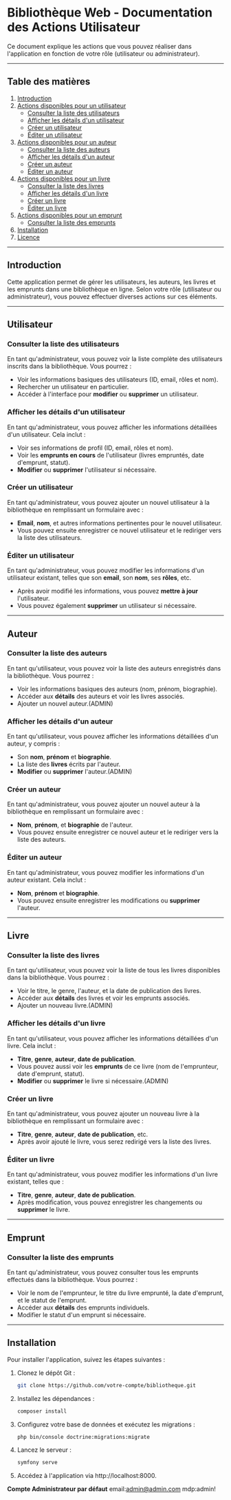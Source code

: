 # Bibliothèque Web - Documentation des Actions Utilisateur

Ce document explique les actions que vous pouvez réaliser dans l'application en fonction de votre rôle (utilisateur ou administrateur).

---

## Table des matières

1. [Introduction](#introduction)
2. [Actions disponibles pour un utilisateur](#actions-disponibles-pour-un-utilisateur)
   - [Consulter la liste des utilisateurs](#userindex)
   - [Afficher les détails d'un utilisateur](#usershow)
   - [Créer un utilisateur](#usernew)
   - [Éditer un utilisateur](#useredit)
3. [Actions disponibles pour un auteur](#actions-disponibles-pour-un-auteur)
   - [Consulter la liste des auteurs](#authorindex)
   - [Afficher les détails d'un auteur](#authorshow)
   - [Créer un auteur](#authornew)
   - [Éditer un auteur](#authoredit)
4. [Actions disponibles pour un livre](#actions-disponibles-pour-un-livre)
   - [Consulter la liste des livres](#bookindex)
   - [Afficher les détails d'un livre](#bookshow)
   - [Créer un livre](#booknew)
   - [Éditer un livre](#bookedit)
5. [Actions disponibles pour un emprunt](#actions-disponibles-pour-un-emprunt)
   - [Consulter la liste des emprunts](#borrowindex)
6. [Installation](#installation)
7. [Licence](#licence)

---

## Introduction

Cette application permet de gérer les utilisateurs, les auteurs, les livres et les emprunts dans une bibliothèque en ligne. Selon votre rôle (utilisateur ou administrateur), vous pouvez effectuer diverses actions sur ces éléments.

---

## Utilisateur

### Consulter la liste des utilisateurs

En tant qu'administrateur, vous pouvez voir la liste complète des utilisateurs inscrits dans la bibliothèque. Vous pourrez :

- Voir les informations basiques des utilisateurs (ID, email, rôles et nom).
- Rechercher un utilisateur en particulier.
- Accéder à l'interface pour **modifier** ou **supprimer** un utilisateur.

### Afficher les détails d'un utilisateur

En tant qu'administrateur, vous pouvez afficher les informations détaillées d'un utilisateur. Cela inclut :

- Voir ses informations de profil (ID, email, rôles et nom).
- Voir les **emprunts en cours** de l'utilisateur (livres empruntés, date d'emprunt, statut).
- **Modifier** ou **supprimer** l'utilisateur si nécessaire.

### Créer un utilisateur

En tant qu'administrateur, vous pouvez ajouter un nouvel utilisateur à la bibliothèque en remplissant un formulaire avec :

- **Email**, **nom**, et autres informations pertinentes pour le nouvel utilisateur.
- Vous pouvez ensuite enregistrer ce nouvel utilisateur et le rediriger vers la liste des utilisateurs.

### Éditer un utilisateur

En tant qu'administrateur, vous pouvez modifier les informations d'un utilisateur existant, telles que son **email**, son **nom**, ses **rôles**, etc.

- Après avoir modifié les informations, vous pouvez **mettre à jour** l'utilisateur.
- Vous pouvez également **supprimer** un utilisateur si nécessaire.

---

## Auteur

### Consulter la liste des auteurs

En tant qu'utilisateur, vous pouvez voir la liste des auteurs enregistrés dans la bibliothèque. Vous pourrez :

- Voir les informations basiques des auteurs (nom, prénom, biographie).
- Accéder aux **détails** des auteurs et voir les livres associés.
- Ajouter un nouvel auteur.(ADMIN)

### Afficher les détails d'un auteur 

En tant qu'utilisateur, vous pouvez afficher les informations détaillées d'un auteur, y compris :

- Son **nom**, **prénom** et **biographie**.
- La liste des **livres** écrits par l'auteur.
- **Modifier** ou **supprimer** l'auteur.(ADMIN)

### Créer un auteur

En tant qu'administrateur, vous pouvez ajouter un nouvel auteur à la bibliothèque en remplissant un formulaire avec :

- **Nom**, **prénom**, et **biographie** de l'auteur.
- Vous pouvez ensuite enregistrer ce nouvel auteur et le rediriger vers la liste des auteurs.

### Éditer un auteur 

En tant qu'administrateur, vous pouvez modifier les informations d'un auteur existant. Cela inclut :

- **Nom**, **prénom** et **biographie**.
- Vous pouvez ensuite enregistrer les modifications ou **supprimer** l'auteur.

---

## Livre

### Consulter la liste des livres

En tant qu'utilisateur, vous pouvez voir la liste de tous les livres disponibles dans la bibliothèque. Vous pourrez :

- Voir le titre, le genre, l'auteur, et la date de publication des livres.
- Accéder aux **détails** des livres et voir les emprunts associés.
- Ajouter un nouveau livre.(ADMIN)

### Afficher les détails d'un livre 

En tant qu'utilisateur, vous pouvez afficher les informations détaillées d'un livre. Cela inclut :

- **Titre**, **genre**, **auteur**, **date de publication**.
- Vous pouvez aussi voir les **emprunts** de ce livre (nom de l'emprunteur, date d'emprunt, statut).
- **Modifier** ou **supprimer** le livre si nécessaire.(ADMIN)

### Créer un livre

En tant qu'administrateur, vous pouvez ajouter un nouveau livre à la bibliothèque en remplissant un formulaire avec :

- **Titre**, **genre**, **auteur**, **date de publication**, etc.
- Après avoir ajouté le livre, vous serez redirigé vers la liste des livres.

### Éditer un livre

En tant qu'administrateur, vous pouvez modifier les informations d'un livre existant, telles que :

- **Titre**, **genre**, **auteur**, **date de publication**.
- Après modification, vous pouvez enregistrer les changements ou **supprimer** le livre.

---

## Emprunt

### Consulter la liste des emprunts

En tant qu'administrateur, vous pouvez consulter tous les emprunts effectués dans la bibliothèque. Vous pourrez :

- Voir le nom de l'emprunteur, le titre du livre emprunté, la date d'emprunt, et le statut de l'emprunt.
- Accéder aux **détails** des emprunts individuels.
- Modifier le statut d'un emprunt si nécessaire.

---

## Installation

Pour installer l'application, suivez les étapes suivantes :

1. Clonez le dépôt Git :
    ```bash
   git clone https://github.com/votre-compte/bibliotheque.git

2. Installez les dépendances :
    ```bash
   composer install

3. Configurez votre base de données et exécutez les migrations :
    ```bash
    php bin/console doctrine:migrations:migrate

4. Lancez le serveur :
    ```bash
    symfony serve

5. Accédez à l'application via http://localhost:8000.

**Compte Administrateur par défaut**
email:admin@admin.com
mdp:admin!
